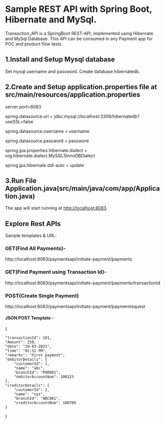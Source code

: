 # Sample REST API with Spring Boot, Hibernate and MySql.
Transaction_API is a SpringBoot REST-API, implemented using Hibernate and MySql Database.
This API can be consumed in any Payment app for POC and product flow tests.

## 1.Install and Setup Mysql database
Set mysql username and password.
Create database hibernatedb.

## 2.Create and Setup application.properties file at src/main/resources/application.properties

server.port=8083

spring.datasource.url = jdbc:mysql://localhost:3306/hibernatedb?useSSL=false

spring.datasource.username = username

spring.datasource.password = password

spring.jpa.properties.hibernate.dialect = org.hibernate.dialect.MySQL5InnoDBDialect

spring.jpa.hibernate.ddl-auto = update


## 3.Run File Application.java(src/main/java/com/app/Application.java)
The app will start running at <http://localhost:8083>.

## Explore Rest APIs
Sample templates & URL:

### GET(Find All Payments)-
http://localhost:8083/paymentsapi/initiate-payment/payments

### GET(Find Payment using Transaction Id)-
http://localhost:8083/paymentsapi/initiate-payment/payments/transactionId

### POST(Create Single Payment)
http://localhost:8083/paymentsapi/initiate-payment/paymentrequest

#### JSON POST Template -
{

	"transactionId": 101,
	"Amount": 250,
	"date": "29-03-2021",
	"time": "01:51 PM",
	"remarks": "First payment",
	"debitorDetails": {
		"customerId": 1,
		"name": "abc",
		"branchId": "PQR001",
		"debitorAccountNum": 100123
	},
	"creditorDetails": {
		"customerId": 2,
		"name": "xyz",
		"branchId": "ABC001",
		"creditorAccountNum": 100789
	}
}
